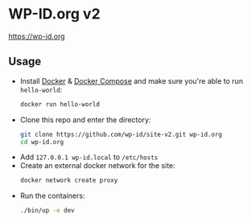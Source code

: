 # WP-ID.org v2
https://wp-id.org

## Usage
* Install [Docker](https://docs.docker.com/engine/installation/) & [Docker Compose](https://docs.docker.com/compose/) and make sure you're able to run `hello-world`:
  ```bash
  docker run hello-world
  ```
* Clone this repo and enter the directory:
  ```bash
  git clone https://github.com/wp-id/site-v2.git wp-id.org
  cd wp-id.org
  ```
* Add `127.0.0.1 wp-id.local` to `/etc/hosts`
* Create an external docker network for the site:
  ```bash
  docker network create proxy
  ```
* Run the containers:
  ```bash
  ./bin/up -e dev
  ```
